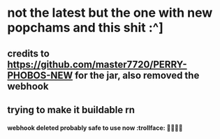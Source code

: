 # not the latest but the one with new popchams and this shit :^]
## credits to https://github.com/master7720/PERRY-PHOBOS-NEW for the jar, also removed the webhook
## trying to make it buildable rn

#### webhook deleted probably safe to use now :trollface: 🐀🐀🐀🐀
